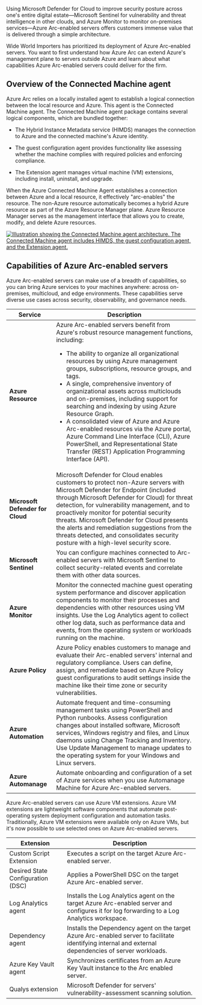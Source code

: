 Using Microsoft Defender for Cloud to improve security posture across one's entire digital estate—Microsoft Sentinel for vulnerability and threat intelligence in other clouds, and Azure Monitor to monitor on-premises services—Azure Arc-enabled servers offers customers immense value that is delivered through a simple architecture. 

Wide World Importers has prioritized its deployment of Azure Arc-enabled servers. You want to first understand how Azure Arc can extend Azure's management plane to servers outside Azure and learn about what capabilities Azure Arc-enabled servers could deliver for the firm.  

## Overview of the Connected Machine agent  

Azure Arc relies on a locally installed agent to establish a logical connection between the local resource and Azure. This agent is the Connected Machine agent. The Connected Machine agent package contains several logical components, which are bundled together:

- The Hybrid Instance Metadata service (HIMDS) manages the connection to Azure and the connected machine's Azure identity.

- The guest configuration agent provides functionality like assessing whether the machine complies with required policies and enforcing compliance.

- The Extension agent manages virtual machine (VM) extensions, including install, uninstall, and upgrade.

When the Azure Connected Machine Agent establishes a connection between Azure and a local resource, it effectively "arc-enables" the resource. The non-Azure resource automatically becomes a hybrid Azure resource as part of the Azure Resource Manager plane. Azure Resource Manager serves as the management interface that allows you to create, modify, and delete Azure resources.

[![Illustration showing the Connected Machine agent architecture. The Connected Machine agent includes HIMDS, the guest configuration agent, and the Extension agent.](../media/2-connected-machine-agent-architecture.png)](../media/2-connected-machine-agent-architecture-large.png#ligntbox)

## Capabilities of Azure Arc-enabled servers

Azure Arc-enabled servers can make use of a breadth of capabilities, so you can bring Azure services to your machines anywhere: across on-premises, multicloud, and edge environments. These capabilities serve diverse use cases across security, observability, and governance needs.

| Service | Description |
|---|---|
| **Azure Resource** | Azure Arc-enabled servers benefit from Azure's robust resource management functions, including:<ul><li>The ability to organize all organizational resources by using Azure management groups, subscriptions, resource groups, and tags.</li><li>A single, comprehensive inventory of organizational assets across multiclouds and on-premises, including support for searching and indexing by using Azure Resource Graph.</li><li>A consolidated view of Azure and Azure Arc-enabled resources via the Azure portal, Azure Command Line Interface (CLI), Azure PowerShell, and Representational State Transfer (REST) Application Programming Interface (API).</li></ul> |
| **Microsoft Defender for Cloud** | Microsoft Defender for Cloud enables customers to protect non-Azure servers with Microsoft Defender for Endpoint (included through Microsoft Defender for Cloud) for threat detection, for vulnerability management, and to proactively monitor for potential security threats. Microsoft Defender for Cloud presents the alerts and remediation suggestions from the threats detected, and consolidates security posture with a high-level security score. |
| **Microsoft Sentinel** | You can configure machines connected to Arc-enabled servers with Microsoft Sentinel to collect security-related events and correlate them with other data sources. |
| **Azure Monitor** | Monitor the connected machine guest operating system performance and discover application components to monitor their processes and dependencies with other resources using VM insights. Use the Log Analytics agent to collect other log data, such as performance data and events, from the operating system or workloads running on the machine. |
| **Azure Policy** | Azure Policy enables customers to manage and evaluate their Arc-enabled servers' internal and regulatory compliance. Users can define, assign, and remediate based on Azure Policy guest configurations to audit settings inside the machine like their time zone or security vulnerabilities. |
| **Azure Automation** | Automate frequent and time-consuming management tasks using PowerShell and Python runbooks. Assess configuration changes about installed software, Microsoft services, Windows registry and files, and Linux daemons using Change Tracking and Inventory. Use Update Management to manage updates to the operating system for your Windows and Linux servers. |
| **Azure Automanage** | Automate onboarding and configuration of a set of Azure services when you use Automanage Machine for Azure Arc-enabled servers. |

Azure Arc-enabled servers can use Azure VM extensions. Azure VM extensions are lightweight software components that automate post-operating system deployment configuration and automation tasks. Traditionally, Azure VM extensions were available only on Azure VMs, but it's now possible to use selected ones on Azure Arc-enabled servers.

| Extension | Description |
|---|---|
| Custom Script Extension | Executes a script on the target Azure Arc-enabled server. |
| Desired State Configuration (DSC) | Applies a PowerShell DSC on the target Azure Arc-enabled server. |
| Log Analytics agent | Installs the Log Analytics agent on the target Azure Arc-enabled server and configures it for log forwarding to a Log Analytics workspace. |
| Dependency agent | Installs the Dependency agent on the target Azure Arc-enabled server to facilitate identifying internal and external dependencies of server workloads. |
| Azure Key Vault agent | Synchronizes certificates from an Azure Key Vault instance to the Arc enabled server. |
| Qualys extension | Microsoft Defender for servers' vulnerability-assessment scanning solution. |
